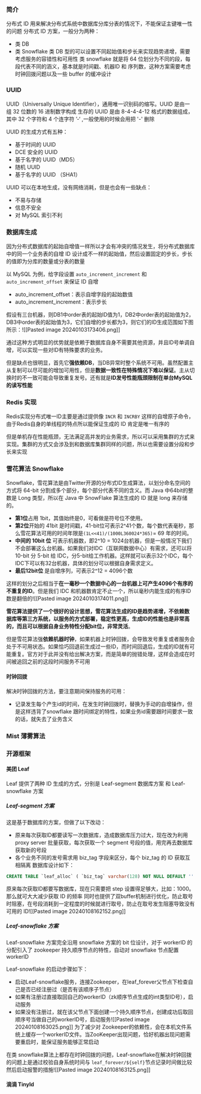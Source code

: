 ### 简介
分布式 ID 用来解决分布式系统中数据库分库分表的情况下，不能保证主键唯一性的问题
分布式 ID 方案，一般分为两种：
- 类 DB
- 类 Snowflake
类 DB 型的可以设置不同起始值和步长来实现趋势递增，需要考虑服务的容错性和可用性
类 snowflake 就是将 64 位划分为不同的段，每段代表不同的涵义，基本就是时间戳、机器ID 和 序列数，这种方案需要考虑时钟回拨问题以及一些 buffer 的缓冲设计

### UUID
UUID（Universally Unique Identifier），通用唯一识别码的缩写。UUID 是由一组 32 位数的 16 进制数字构成
生存的 UUID 是由 8-4-4-4-12 格式的数据组成，其中 32 个字符和 4 个连字符 ’-‘ ,一般使用的时候会用把 '-' 删除

UUID 的生成方式有五种：
- 基于时间的 UUID
- DCE 安全的 UUID
- 基于名字的 UUID（MD5）
- 随机 UUID
- 基于名字的 UUID （SHA1）

UUID 可以在本地生成，没有网络消耗，但是也会有一些缺点：
- 不易与存储
- 信息不安全
- 对 MySQL 索引不利
### 数据库生成
因为分布式数据库的起始自增值一样所以才会有冲突的情况发生，将分布式数据库中的同一个业务表的自增 ID 设计成不一样的起始值，然后设置固定的步长，步长的值即为分库的数量或分表的数量

以 MySQL 为例，给字段设置 `auto_increment_increment` 和 `auto_increment_offset` 来保证 ID 自增
- auto_increment_offset：表示自增字段的起始数值
- auto_increment_increment：表示步长

假设有三台机器，则DB1中order表的起始ID值为1，DB2中order表的起始值为2，DB3中order表的起始值为3，它们自增的步长都为3，则它们的ID生成范围如下图所示：![[Pasted image 20240103173406.png]]

通过这种方式明显的优势就是依赖于数据库自身不需要其他资源，并且ID号单调自增，可以实现一些对ID有特殊要求的业务。

但是缺点也很明显，首先它**强依赖DB**，当DB异常时整个系统不可用。虽然配置主从复制可以尽可能的增加可用性，但是**数据一致性在特殊情况下难以保证**。主从切换时的不一致可能会导致重复发号。还有就是**ID发号性能瓶颈限制在单台MySQL的读写性能**

### Redis 实现
Redis实现分布式唯一ID主要是通过提供像 `INCR` 和 `INCRBY` 这样的自增原子命令，由于Redis自身的单线程的特点所以能保证生成的 ID 肯定是唯一有序的

但是单机存在性能瓶颈，无法满足高并发的业务需求，所以可以采用集群的方式来实现。集群的方式又会涉及到和数据库集群同样的问题，所以也需要设置分段和步长来实现

### 雪花算法 Snowflake
Snowflake，雪花算法是由Twitter开源的分布式ID生成算法，以划分命名空间的方式将 64-bit 分割成多个部分，每个部分代表不同的含义。而 Java 中64bit的整数是 Long 类型，所以在 Java 中 SnowFlake 算法生成的 ID 就是 long 来存储的。
- **第1位**占用 1bit，其值始终是0，可看做是符号位不使用。
- **第2位**开始的 41bit 是时间戳，41-bit位可表示2^41个数，每个数代表毫秒，那么雪花算法可用的时间年限是`(1L<<41)/(1000L360024*365)`= 69 年的时间。
- **中间的 10bit 位** 可表示机器数，即2^10 = 1024台机器，但是一般情况下我们不会部署这么台机器。如果我们对IDC（互联网数据中心）有需求，还可以将 10-bit 分 5-bit 给 IDC，分5-bit给工作机器。这样就可以表示32个IDC，每个IDC下可以有32台机器，具体的划分可以根据自身需求定义。
- **最后12bit位** 是自增序列，可表示2^12 = 4096个数

这样的划分之后相当于**在一毫秒一个数据中心的一台机器上可产生4096个有序的不重复的ID**。但是我们 IDC 和机器数肯定不止一个，所以毫秒内能生成的有序ID数是翻倍的![[Pasted image 20240103174011.png]]

**雪花算法提供了一个很好的设计思想，雪花算法生成的ID是趋势递增，不依赖数据库等第三方系统，以服务的方式部署，稳定性更高，生成ID的性能也是非常高的，而且可以根据自身业务特性分配bit位，非常灵活**。

但是雪花算法强**依赖机器时钟**，如果机器上时钟回拨，会导致发号重复或者服务会处于不可用状态。如果恰巧回退前生成过一些ID，而时间回退后，生成的ID就有可能重复。官方对于此并没有给出解决方案，而是简单的抛错处理，这样会造成在时间被追回之前的这段时间服务不可用

#### 时钟回拨
解决时钟回拨的方法，要注意期间保持服务的可用：
- 记录发生每个产生id的时间，在发生时钟回拨时，替换为手动的自增操作，但是这样违背了snowflake 跟时间绑定的特性，如果业务id需要跟时间要求一致的话，就失去了业务含义
### Mist 薄雾算法

### 开源框架

#### 美团 Leaf
Leaf 提供了两种 ID 生成的方式，分别是 Leaf-segment 数据库方案 和 Leaf-snowflake 方案

##### Leaf-segment 方案
这是基于数据库的方案，但做了以下改动：
- 原来每次获取ID都要读写一次数据库，造成数据库压力过大，现在改为利用 proxy server 批量获取，每次获取一个 segment 号段的值，用完再去数据库获取新的号段
- 各个业务不同的发号需求用 biz_tag 字段来区分，每个 biz_tag 的 ID 获取互相隔离
数据库设计如下：
```sql
CREATE TABLE `leaf_alloc` ( `biz_tag` varchar(128) NOT NULL DEFAULT '' COMMENT '业务key', `max_id` bigint(20) NOT NULL DEFAULT '1' COMMENT '当前已经分配了的最大id', `step` int(11) NOT NULL COMMENT '初始步长，也是动态调整的最小步长', `description` varchar(256) DEFAULT NULL COMMENT '业务key的描述', `update_time` timestamp NOT NULL DEFAULT CURRENT_TIMESTAMP ON UPDATE CURRENT_TIMESTAMP COMMENT '更新时间', PRIMARY KEY (`biz_tag`) ) ENGINE=InnoDB;
```
原来每次获取ID都要写数据库，现在只需要把 step 设置得足够大，比如：1000。那么就可大大减少获取 ID 的频率
同时也提供了双buffer机制进行优化，防止取号时阻塞，在号段消耗到一定程度的时候就进行取号，防止在取号发生阻塞导致没有可用的 ID![[Pasted image 20240108162152.png]]
##### Leaf-snowflake 方案
Leaf-snowflake 方案完全沿用 snowflake 方案的 bit 位设计，对于 workerID 的分配引入了 zookeeper 持久顺序节点的特性，自动对 snowflake 节点配置 workerID

Leaf-snowflake 的启动步骤如下：
- 启动Leaf-snowflake服务，连接Zookeeper，在leaf_forever父节点下检查自己是否已经注册过（是否有该顺序子节点）
- 如果有注册过直接取回自己的workerID（zk顺序节点生成的int类型ID号），启动服务
- 如果没有注册过，就在该父节点下面创建一个持久顺序节点，创建成功后取回顺序号当做自己的workerID号，启动服务![[Pasted image 20240108163025.png]]
为了减少对 Zookeeper的依赖性，会在本机文件系统上缓存一个workerID文件。当ZooKeeper出现问题，恰好机器出现问题需要重启时，能保证服务能够正常启动

在类 snowflake算法上都存在时钟回拨的问题，Leaf-snowflake在解决时钟回拨的问题上是通过校验自身系统时间与 `leaf_forever/${self}`节点记录时间做比较然后启动报警的措施![[Pasted image 20240108163125.png]]
#### 滴滴 TinyId